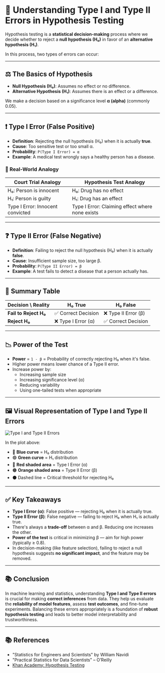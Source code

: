 # 🧠 Understanding Type I and Type II Errors in Hypothesis Testing

Hypothesis testing is a **statistical decision-making** process where we decide whether to reject a **null hypothesis (H₀)** in favor of an **alternative hypothesis (H₁)**.

In this process, two types of errors can occur:

---

## ⚖️ The Basics of Hypothesis

- **Null Hypothesis (H₀)**: Assumes no effect or no difference.
- **Alternative Hypothesis (H₁)**: Assumes there is an effect or a difference.

We make a decision based on a significance level **α (alpha)** (commonly 0.05).

---

## ❗ Type I Error (False Positive)

- **Definition**: Rejecting the null hypothesis (H₀) when it is actually **true**.
- **Cause**: Too sensitive test or too small α.
- **Probability**: `P(Type I Error) = α`
- **Example**: A medical test wrongly says a healthy person has a disease.

### 📌 Real-World Analogy

| Court Trial Analogy              | Hypothesis Test Analogy                         |
| -------------------------------- | ----------------------------------------------- |
| H₀: Person is innocent           | H₀: Drug has no effect                          |
| H₁: Person is guilty             | H₁: Drug has an effect                          |
| Type I Error: Innocent convicted | Type I Error: Claiming effect where none exists |

---

## ❓ Type II Error (False Negative)

- **Definition**: Failing to reject the null hypothesis (H₀) when it is actually **false**.
- **Cause**: Insufficient sample size, too large β.
- **Probability**: `P(Type II Error) = β`
- **Example**: A test fails to detect a disease that a person actually has.

---

## 🔁 Summary Table

| Decision \ Reality    | H₀ True             | H₀ False             |
| --------------------- | ------------------- | -------------------- |
| **Fail to Reject H₀** | ✅ Correct Decision | ❌ Type II Error (β) |
| **Reject H₀**         | ❌ Type I Error (α) | ✅ Correct Decision  |

---

## 📉 Power of the Test

- **Power** = `1 - β` = Probability of correctly rejecting H₀ when it's false.
- Higher power means lower chance of a Type II error.
- Increase power by:
  - Increasing sample size
  - Increasing significance level (α)
  - Reducing variability
  - Using one-tailed tests when appropriate

---

## 🖼️ Visual Representation of Type I and Type II Errors

![Type I and Type II Errors](type1_type2_errors_plot.png)

In the plot above:

- 🔵 **Blue curve** = H₀ distribution
- 🟢 **Green curve** = H₁ distribution
- 🔴 **Red shaded area** = Type I Error (α)
- 🟠 **Orange shaded area** = Type II Error (β)
- ⚫ Dashed line = Critical threshold for rejecting H₀

---

## ✅ Key Takeaways

- **Type I Error (α)**: False positive — rejecting H₀ when it is actually true.
- **Type II Error (β)**: False negative — failing to reject H₀ when H₁ is actually true.
- There's always a **trade-off** between α and β. Reducing one increases the other.
- **Power of the test** is critical in minimizing β — aim for high power (typically ≥ 0.8).
- In decision-making (like feature selection), failing to reject a null hypothesis suggests **no significant impact**, and the feature may be removed.

---

## 📚 Conclusion

In machine learning and statistics, understanding **Type I and Type II errors** is crucial for making **correct inferences** from data. They help us evaluate the **reliability of model features**, assess **test outcomes**, and fine-tune experiments. Balancing these errors appropriately is a foundation of **robust hypothesis testing** and leads to better model interpretability and trustworthiness.

---

## 📚 References

- "Statistics for Engineers and Scientists" by William Navidi
- "Practical Statistics for Data Scientists" – O’Reilly
- [Khan Academy: Hypothesis Testing](https://www.khanacademy.org/math/statistics-probability/significance-tests-confidence-intervals)
